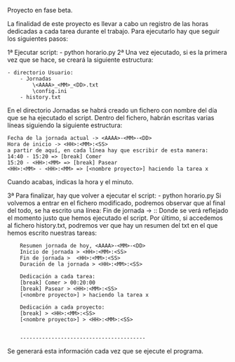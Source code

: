 Proyecto en fase beta.

La finalidad de este proyecto es llevar a cabo un registro de las horas dedicadas a cada tarea durante el trabajo.
Para ejecutarlo hay que seguir los siguientes pasos:

1ª Ejecutar script: 
	- python horario.py
2ª Una vez ejecutado, si es la primera vez que se hace, se creará la siguiente estructura:

	- directorio Usuario:
		- Jornadas
			\<AAAA>_<MM>_<DD>.txt
			\config.ini
		- history.txt
	
En el directorio Jornadas se habrá creado un fichero con nombre del día que se ha ejecutado el script. Dentro del fichero,
habrán escritas varias líneas siguiendo la siguiente estructura:

	Fecha de la jornada actual -> <AAAA>-<MM>-<DD>
	Hora de inicio -> <HH>:<MM>:<SS>
	a partir de aquí, en cada línea hay que escribir de esta manera:
	14:40 - 15:20 => [break] Comer
	15:20 - <HH>:<MM> => [break] Pasear
	<HH>:<MM> - <HH>:<MM> => [<nombre proyecto>] haciendo la tarea x

Cuando acabas, indicas la hora y el minuto.

3ª Para finalizar, hay que volver a ejecutar el script:
	- python horario.py
	Si volvemos a entrar en el fichero modificado, podremos observar que al final del todo, se ha escrito una línea:
		Fin de jornada -> <HH>:<MM>:<SS>
	Donde se verá reflejado el momento justo que hemos ejecutado el script.
	Por último, si accedemos al fichero history.txt, podremos ver que hay un resumen del txt en el que hemos escrito nuestras tareas:
	
		Resumen jornada de hoy, <AAAA>-<MM>-<DD>
		Inicio de jornada > <HH>:<MM>:<SS>
		Fin de jornada >  <HH>:<MM>:<SS>
		Duración de la jornada > <HH>:<MM>:<SS>

		Dedicación a cada tarea:
		[break] Comer > 00:20:00
		[break] Pasear > <HH>:<MM>:<SS>
		[<nombre proyecto>] > haciendo la tarea x
		
		Dedicación a cada proyecto:
		[break] > <HH>:<MM>:<SS>
		[<nombre proyecto>] > <HH>:<MM>:<SS>
		
		
		----------------------------------------

Se generará esta información cada vez que se ejecute el programa.
